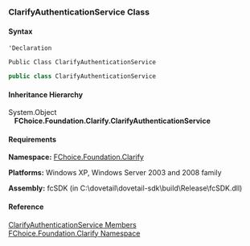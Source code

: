 ﻿### ClarifyAuthenticationService Class

#### Syntax

```vbnet
'Declaration

Public Class ClarifyAuthenticationService 
```

```csharp
public class ClarifyAuthenticationService
```

#### Inheritance Hierarchy

System.Object  
   **FChoice.Foundation.Clarify.ClarifyAuthenticationService**  

#### Requirements

**Namespace:** [FChoice.Foundation.Clarify](fcSDK~FChoice.Foundation.Clarify_namespace.md)

**Platforms:** Windows XP, Windows Server 2003 and 2008 family

**Assembly:** fcSDK (in C:\\dovetail\\dovetail-sdk\\build\\Release\\fcSDK.dll)

#### Reference

[ClarifyAuthenticationService Members](fcSDK~FChoice.Foundation.Clarify.ClarifyAuthenticationService_members.md)  
[FChoice.Foundation.Clarify Namespace](fcSDK~FChoice.Foundation.Clarify_namespace.md)